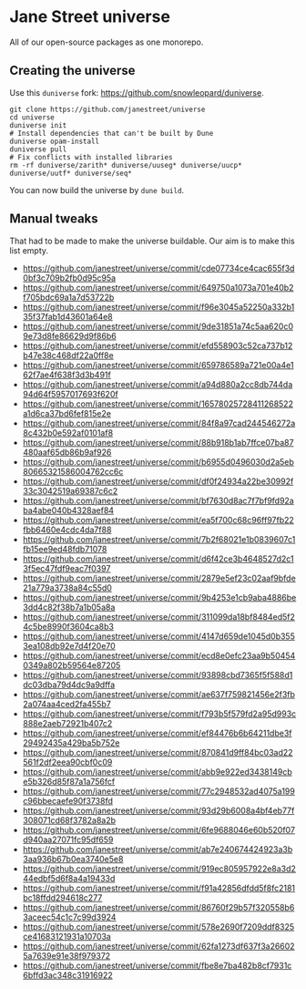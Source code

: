 # Jane Street universe

All of our open-source packages as one monorepo.

## Creating the universe

Use this `duniverse` fork: https://github.com/snowleopard/duniverse.

```
git clone https://github.com/janestreet/universe
cd universe
duniverse init
# Install dependencies that can't be built by Dune
duniverse opam-install
duniverse pull
# Fix conflicts with installed libraries
rm -rf duniverse/zarith* duniverse/uuseg* duniverse/uucp* duniverse/uutf* duniverse/seq*
```

You can now build the universe by `dune build`.

## Manual tweaks

That had to be made to make the universe buildable. Our aim is to make this list
empty.

* https://github.com/janestreet/universe/commit/cde07734ce4cac655f3d0bf3c709b2fb0d95c95a
* https://github.com/janestreet/universe/commit/649750a1073a701e40b2f705bdc69a1a7d53722b
* https://github.com/janestreet/universe/commit/f96e3045a52250a332b135f37fab1d43601a64e8
* https://github.com/janestreet/universe/commit/9de31851a74c5aa620c09e73d8fe86629d9f86b6
* https://github.com/janestreet/universe/commit/efd558903c52ca737b12b47e38c468df22a0ff8e
* https://github.com/janestreet/universe/commit/659786589a721e00a4e162f7ae4f638f3d3b491f
* https://github.com/janestreet/universe/commit/a94d880a2cc8db744da94d64f5957017693f620f
* https://github.com/janestreet/universe/commit/16578025728411268522a1d6ca37bd6fef815e2e
* https://github.com/janestreet/universe/commit/84f8a97cad244546272a8c432b0e592af0101af8
* https://github.com/janestreet/universe/commit/88b918b1ab7ffce07ba87480aaf65db86b9af926
* https://github.com/janestreet/universe/commit/b6955d0496030d2a5eb80665321586004762cc6c
* https://github.com/janestreet/universe/commit/df0f24934a22be30992f33c3042519a69387c6c2
* https://github.com/janestreet/universe/commit/bf7630d8ac7f7bf9fd92aba4abe040b4328aef84
* https://github.com/janestreet/universe/commit/ea5f700c68c96ff97fb22fbb6460e4cdc4da7f88
* https://github.com/janestreet/universe/commit/7b2f68021e1b0839607c1fb15ee9ed48fdb71078
* https://github.com/janestreet/universe/commit/d6f42ce3b4648527d2c13f5ec47fdf9eac7f0397
* https://github.com/janestreet/universe/commit/2879e5ef23c02aaf9bfde21a779a3738a84c55d0
* https://github.com/janestreet/universe/commit/9b4253e1cb9aba4886be3dd4c82f38b7a1b05a8a
* https://github.com/janestreet/universe/commit/311099da18bf8484ed5f24c5be8990f3604ca8b3
* https://github.com/janestreet/universe/commit/4147d659de1045d0b3553ea108db92e7d4f20e70
* https://github.com/janestreet/universe/commit/ecd8e0efc23aa9b504540349a802b59564e87205
* https://github.com/janestreet/universe/commit/93898cbd7365f5f588d1dc03dba79d4dc9a9dffa
* https://github.com/janestreet/universe/commit/ae637f759821456e2f3fb2a074aa4ced2fa455b7
* https://github.com/janestreet/universe/commit/f793b5f579fd2a95d993c888e2aeb72921b407c2
* https://github.com/janestreet/universe/commit/ef84476b6b64211dbe3f29492435a429ba5b752e
* https://github.com/janestreet/universe/commit/870841d9ff84bc03ad22561f2df2eea90cbf0c09
* https://github.com/janestreet/universe/commit/abb9e922ed3438149cbe5b326d85f87a1a756fcf
* https://github.com/janestreet/universe/commit/77c2948532ad4075a199c96bbecaefe90f3738fd
* https://github.com/janestreet/universe/commit/93d29b6008a4bf4eb77f308071cd68f3782a8a2b
* https://github.com/janestreet/universe/commit/6fe9688046e60b520f07d940aa27071fc95df659
* https://github.com/janestreet/universe/commit/ab7e240674424923a3b3aa936b67b0ea3740e5e8
* https://github.com/janestreet/universe/commit/919ec805957922e8a3d244edbf5d6f8a4a19433d
* https://github.com/janestreet/universe/commit/f91a42856dfdd5f8fc2181bc18ffdd294618c277
* https://github.com/janestreet/universe/commit/86760f29b57f320558b63aceec54c1c7c99d3924
* https://github.com/janestreet/universe/commit/578e2690f7209ddf8325ce41683121931a10703a
* https://github.com/janestreet/universe/commit/62fa1273df637f3a266025a7639e91e38f979372
* https://github.com/janestreet/universe/commit/fbe8e7ba482b8cf7931c6bffd3ac348c31916922